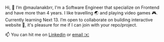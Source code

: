 Hi, :wave: I’m @maulanakbrr, I'm a Software Engineer that specialize on Frontend and have more than 4 years. I like travelling :earth_asia: and playing video games 	:video_game:. Currently learning Next 13. I’m open to collaborate on building interactive website :raised_hands:, it's pleasure for me if I can join with your repo/project. 

📫 You can hit me on <a href='https://www.instagram.com/maulanakbrr/' target='_blank'>Linkedin</a> or <a href='amaulanaa995@gmail.com'>email :envelope:</a>

<!---
maulanakbrr/maulanakbrr is a ✨ special ✨ repository because its `README.md` (this file) appears on your GitHub profile.
You can click the Preview link to take a look at your changes.
--->
